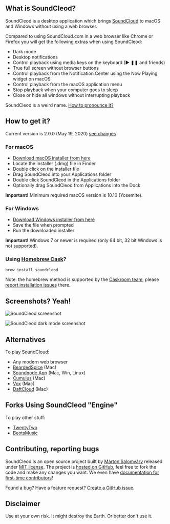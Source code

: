 ## What is SoundCleod?

SoundCleod is a desktop application which brings
[SoundCloud](http://soundcloud.com) to macOS and Windows without using a web
browser.

Compared to using SoundCloud.com in a web browser like Chrome or Firefox you
will get the following extras when using SoundCleod:

- Dark mode
- Desktop notifications
- Control playback using media keys on the keyboard (▶ ❚❚ and friends)
- True full screen without browser buttons
- Control playback from the Notification Center using the Now Playing widget on macOS
- Control playback from the macOS application menu
- Stop playback when your computer goes to sleep
- Close or hide all windows without interrupting playback

SoundCleod is a weird name. [How to pronounce it?](https://soundcloud.com/senart/soundcleod)

## How to get it?

Current version is 2.0.0 (May 19, 2020) [see changes](https://github.com/salomvary/soundcleod/blob/master/CHANGELOG.md)

### For macOS

- [Download macOS installer from
  here](https://updates.soundcleod.com/download/mac)
- Locate the installer (.dmg) file in Finder
- Double click on the installer file
- Drag SoundCleod into your Applications folder
- Double click SoundCleod in the Applications folder
- Optionally drag SoundCleod from Applications into the Dock

**Important!** Minimum required macOS version is 10.10 (Yosemite).

### For Windows

- [Download Windows installer from
  here](https://updates.soundcleod.com/download/windows)
- Save the file when prompted
- Run the downloaded installer

**Important!** Windows 7 or newer is required (only 64 bit, 32 bit Windows is not supported).

### Using [Homebrew Cask](https://formulae.brew.sh/cask/)?

```sh
brew install soundcleod
```

Note: the homebrew method is supported by the [Caskroom team](https://github.com/caskroom/homebrew-cask),
please [report installation issues](https://github.com/caskroom/homebrew-cask#reporting-bugs) there.

## Screenshots? Yeah!

![SoundCleod screenshot](https://raw.github.com/salomvary/soundcleod/master/screenshot.jpg)

![SoundCleod dark mode screenshot](https://raw.github.com/salomvary/soundcleod/master/screenshot-dark.jpg)

## Alternatives

To play SoundCloud:

- Any modern web browser
- [BeardedSpice](https://github.com/beardedspice/beardedspice) (Mac)
- [Soundnode App](http://www.soundnodeapp.com/) (Mac, Win, Linux)
- [Cumulus](https://github.com/gillesdemey/Cumulus) (Mac)
- [Vox](http://coppertino.com/) (Mac)
- [DaftCloud](https://daft.cloud/) (Mac)

## Forks Using SoundCleod "Engine"

To play other stuff:

- [TwentyTwo](https://github.com/marcw/twentytwo)
- [BeotsMusic](http://beotsmusic.kiding.net/)

## Contributing, reporting bugs

SoundCleod is an open source project built by [Márton
Salomváry](https://twitter.com/salomvary) released under [MIT
license](https://github.com/salomvary/soundcleod/blob/master/LICENSE). The
project is [hosted on GitHub](https://github.com/salomvary/soundcleod), feel
free to fork the code and make any changes you want. We even have [documentation
for first-time contributors](https://github.com/salomvary/soundcleod/blob/master/CONTRIBUTING.md)!

Found a bug? Have a feature request? [Create a GitHub
issue](https://github.com/salomvary/soundcleod/issues).

## Disclaimer

Use at your own risk. It might destroy the Earth. Or better don't use
it.
